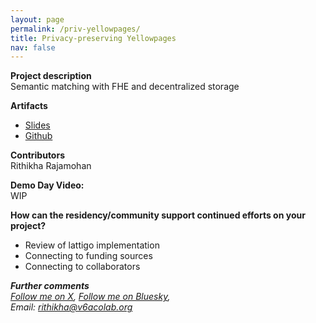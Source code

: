 ```yaml
---
layout: page
permalink: /priv-yellowpages/
title: Privacy-preserving Yellowpages
nav: false
---
```


**Project description**  
Semantic matching with FHE and decentralized storage

**Artifacts**

- [Slides](https://www.canva.com/design/DAGiPuJmLz0/42q_LKJo3vZGS5ITLqr2Vg/edit)
- [Github](https://github.com/rithikha/FHE-Semantic-Search)

**Contributors**  
Rithikha Rajamohan

**Demo Day Video:**  
WIP

**How can the residency/community support continued efforts on your project?**

- Review of lattigo implementation
- Connecting to funding sources
- Connecting to collaborators

**_Further comments_**  
_[Follow me on X](https://x.com/rithikxa), [Follow me on Bluesky](https://bsky.app/profile/rithikha.bsky.social),  
Email: [rithikha@v6acolab.org](mailto:rithikha@v6acolab.org)_
